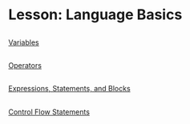 
# Lesson: Language Basics


 


## 
[Variables](variables.html)

## 
[Operators](operators.html)

## 
[Expressions, Statements, and Blocks](expressions.html)

## 
[Control Flow Statements](flow.html)
